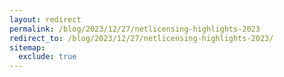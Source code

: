 ```yaml
---
layout: redirect
permalink: /blog/2023/12/27/netlicensing-highlights-2023
redirect_to: /blog/2023/12/27/netlicensing-highlights-2023/
sitemap:
  exclude: true
---
```


